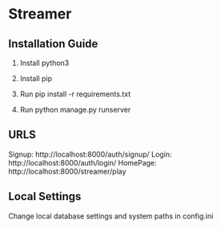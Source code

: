 # Streamer

## Installation Guide

1. Install python3

2. Install pip

3. Run pip install -r requirements.txt

4. Run python manage.py runserver

## URLS

Signup: http://localhost:8000/auth/signup/
Login: http://localhost:8000/auth/login/
HomePage: http://localhost:8000/streamer/play

## Local Settings

Change local database settings and system paths in config.ini 
